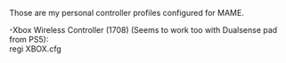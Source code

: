 Those are my personal controller profiles configured for MAME.

-Xbox Wireless Controller (1708) (Seems to work too with Dualsense pad from PS5):  
regi XBOX.cfg
